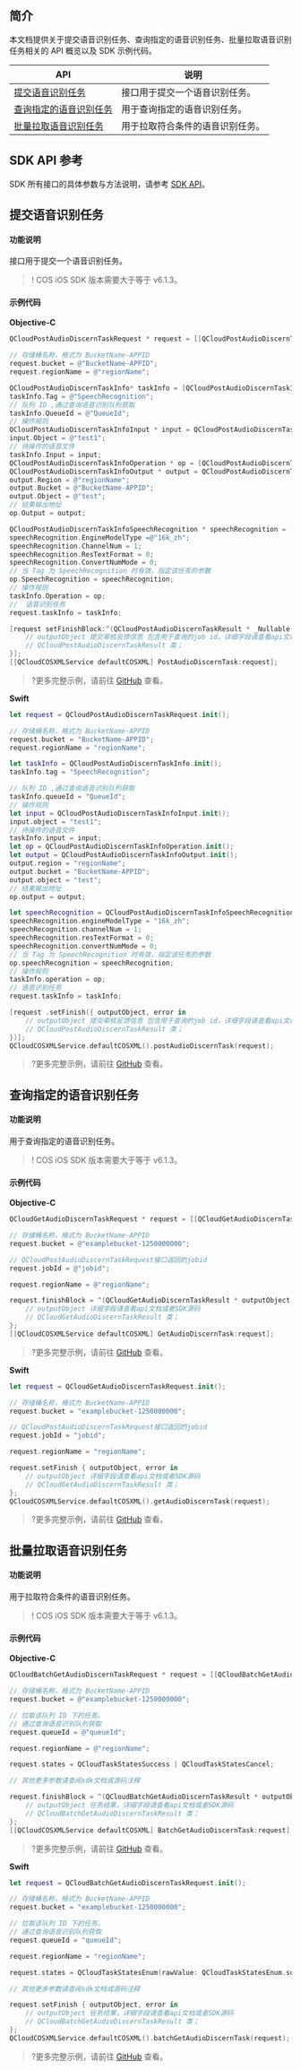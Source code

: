 

## 简介

本文档提供关于提交语音识别任务、查询指定的语音识别任务、批量拉取语音识别任务相关的 API 概览以及 SDK 示例代码。

| API                                                          |  说明                                  |
| ------------------------------------------------------------ | ----------------------------------------- |
| [提交语音识别任务](https://cloud.tencent.com/document/product/460/46228) |接口用于提交一个语音识别任务。               |
| [查询指定的语音识别任务](https://cloud.tencent.com/document/product/460/46229) |用于查询指定的语音识别任务。               |
| [批量拉取语音识别任务](https://cloud.tencent.com/document/product/460/46230) |用于拉取符合条件的语音识别任务。              |
## SDK API 参考

SDK 所有接口的具体参数与方法说明，请参考 [SDK API](https://cos-ios-sdk-doc-1253960454.file.myqcloud.com/)。

## 提交语音识别任务

#### 功能说明

接口用于提交一个语音识别任务。

> ! COS iOS SDK 版本需要大于等于 v6.1.3。

#### 示例代码
**Objective-C**

[//]: # (.cssg-snippet-post-audiodiscern)
```objective-c
QCloudPostAudioDiscernTaskRequest * request = [[QCloudPostAudioDiscernTaskRequest alloc]init];

// 存储桶名称，格式为 BucketName-APPID
request.bucket = @"BucketName-APPID";
request.regionName = @"regionName";

QCloudPostAudioDiscernTaskInfo* taskInfo = [QCloudPostAudioDiscernTaskInfo new];
taskInfo.Tag = @"SpeechRecognition";
// 队列 ID ,通过查询语音识别队列获取
taskInfo.QueueId = @"QueueId";
// 操作规则
QCloudPostAudioDiscernTaskInfoInput * input = QCloudPostAudioDiscernTaskInfoInput.new;
input.Object = @"test1";
// 待操作的语音文件
taskInfo.Input = input;
QCloudPostAudioDiscernTaskInfoOperation * op = [QCloudPostAudioDiscernTaskInfoOperation new];
QCloudPostAudioDiscernTaskInfoOutput * output = QCloudPostAudioDiscernTaskInfoOutput.new;
output.Region = @"regionName";
output.Bucket = @"BucketName-APPID";
output.Object = @"test";
// 结果输出地址
op.Output = output;

QCloudPostAudioDiscernTaskInfoSpeechRecognition * speechRecognition = [QCloudPostAudioDiscernTaskInfoSpeechRecognition new];
speechRecognition.EngineModelType =@"16k_zh";
speechRecognition.ChannelNum = 1;
speechRecognition.ResTextFormat = 0;
speechRecognition.ConvertNumMode = 0;
// 当 Tag 为 SpeechRecognition 时有效，指定该任务的参数
op.SpeechRecognition = speechRecognition;
// 操作规则
taskInfo.Operation = op;
//  语音识别任务
request.taskInfo = taskInfo;

[request setFinishBlock:^(QCloudPostAudioDiscernTaskResult * _Nullable result, NSError * _Nullable error) {
    // outputObject 提交审核反馈信息 包含用于查询的job id，详细字段请查看api文档或者SDK源码
    // QCloudPostAudioDiscernTaskResult 类；
}];
[[QCloudCOSXMLService defaultCOSXML] PostAudioDiscernTask:request];
```

>?更多完整示例，请前往 [GitHub](https://github.com/tencentyun/cos-snippets/tree/master/iOS/Objc/Examples/cases/AudioDiscernTask.m) 查看。

**Swift**

[//]: # (.cssg-snippet-post-audiodiscern)
```swift
let request = QCloudPostAudioDiscernTaskRequest.init();

// 存储桶名称，格式为 BucketName-APPID
request.bucket = "BucketName-APPID";
request.regionName = "regionName";

let taskInfo = QCloudPostAudioDiscernTaskInfo.init();
taskInfo.tag = "SpeechRecognition";

// 队列 ID ,通过查询语音识别队列获取
taskInfo.queueId = "QueueId";
// 操作规则
let input = QCloudPostAudioDiscernTaskInfoInput.init();
input.object = "test1";
// 待操作的语音文件
taskInfo.input = input;
let op = QCloudPostAudioDiscernTaskInfoOperation.init();
let output = QCloudPostAudioDiscernTaskInfoOutput.init();
output.region = "regionName";
output.bucket = "BucketName-APPID";
output.object = "test";
// 结果输出地址
op.output = output;

let speechRecognition = QCloudPostAudioDiscernTaskInfoSpeechRecognition.init();
speechRecognition.engineModelType = "16k_zh";
speechRecognition.channelNum = 1;
speechRecognition.resTextFormat = 0;
speechRecognition.convertNumMode = 0;
// 当 Tag 为 SpeechRecognition 时有效，指定该任务的参数
op.speechRecognition = speechRecognition;
// 操作规则
taskInfo.operation = op;
// 语音识别任务
request.taskInfo = taskInfo;

[request .setFinish({ outputObject, error in
    // outputObject 提交审核反馈信息 包含用于查询的job id，详细字段请查看api文档或者SDK源码
    // QCloudPostAudioDiscernTaskResult 类；
})];
QCloudCOSXMLService.defaultCOSXML().postAudioDiscernTask(request);
```

>?更多完整示例，请前往 [GitHub](https://github.com/tencentyun/cos-snippets/tree/master/iOS/Swift/Examples/cases/AudioDiscernTask.swift) 查看。

## 查询指定的语音识别任务

#### 功能说明

用于查询指定的语音识别任务。

> ! COS iOS SDK 版本需要大于等于 v6.1.3。

#### 示例代码
**Objective-C**

[//]: # (.cssg-snippet-get-audiodiscern-task)
```objective-c
QCloudGetAudioDiscernTaskRequest * request = [[QCloudGetAudioDiscernTaskRequest alloc]init];

// 存储桶名称，格式为 BucketName-APPID
request.bucket = @"examplebucket-1250000000";

// QCloudPostAudioDiscernTaskRequest接口返回的jobid
request.jobId = @"jobid";

request.regionName = @"regionName";

request.finishBlock = ^(QCloudGetAudioDiscernTaskResult * outputObject, NSError *error) {
    // outputObject 详细字段请查看api文档或者SDK源码
    // QCloudGetAudioDiscernTaskResult 类；
};
[[QCloudCOSXMLService defaultCOSXML] GetAudioDiscernTask:request];
```

>?更多完整示例，请前往 [GitHub](https://github.com/tencentyun/cos-snippets/tree/master/iOS/Objc/Examples/cases/AudioDiscernTask.m) 查看。

**Swift**

[//]: # (.cssg-snippet-get-audiodiscern-task)
```swift
let request = QCloudGetAudioDiscernTaskRequest.init();

// 存储桶名称，格式为 BucketName-APPID
request.bucket = "examplebucket-1250000000";

// QCloudPostAudioDiscernTaskRequest接口返回的jobid
request.jobId = "jobid";

request.regionName = "regionName";

request.setFinish { outputObject, error in
    // outputObject 详细字段请查看api文档或者SDK源码
    // QCloudGetAudioDiscernTaskResult 类；
};
QCloudCOSXMLService.defaultCOSXML().getAudioDiscernTask(request);
```

>?更多完整示例，请前往 [GitHub](https://github.com/tencentyun/cos-snippets/tree/master/iOS/Swift/Examples/cases/AudioDiscernTask.swift) 查看。

## 批量拉取语音识别任务

#### 功能说明

用于拉取符合条件的语音识别任务。

> ! COS iOS SDK 版本需要大于等于 v6.1.3。

#### 示例代码
**Objective-C**

[//]: # (.cssg-snippet-batch-audiodiscern-task)
```objective-c
QCloudBatchGetAudioDiscernTaskRequest * request = [[QCloudBatchGetAudioDiscernTaskRequest alloc]init];

// 存储桶名称，格式为 BucketName-APPID
request.bucket = @"examplebucket-1250000000";

// 拉取该队列 ID 下的任务。
// 通过查询语音识别队列获取
request.queueId = @"queueId";

request.regionName = @"regionName";

request.states = QCloudTaskStatesSuccess | QCloudTaskStatesCancel;

// 其他更多参数请查阅sdk文档或源码注释

request.finishBlock = ^(QCloudBatchGetAudioDiscernTaskResult * outputObject, NSError *error) {
    // outputObject 任务结果，详细字段请查看api文档或者SDK源码
    // QCloudBatchGetAudioDiscernTaskResult 类；
};
[[QCloudCOSXMLService defaultCOSXML] BatchGetAudioDiscernTask:request];
```

>?更多完整示例，请前往 [GitHub](https://github.com/tencentyun/cos-snippets/tree/master/iOS/Objc/Examples/cases/AudioDiscernTask.m) 查看。

**Swift**

[//]: # (.cssg-snippet-batch-audiodiscern-task)
```swift
let request = QCloudBatchGetAudioDiscernTaskRequest.init();

// 存储桶名称，格式为 BucketName-APPID
request.bucket = "examplebucket-1250000000";

// 拉取该队列 ID 下的任务。
// 通过查询语音识别队列获取
request.queueId = "queueId";

request.regionName = "regionName";

request.states = QCloudTaskStatesEnum(rawValue: QCloudTaskStatesEnum.success.rawValue | QCloudTaskStatesEnum.cancel.rawValue)!;

// 其他更多参数请查阅sdk文档或源码注释

request.setFinish { outputObject, error in
    // outputObject 任务结果，详细字段请查看api文档或者SDK源码
    // QCloudBatchGetAudioDiscernTaskResult 类；
};
QCloudCOSXMLService.defaultCOSXML().batchGetAudioDiscernTask(request);
```

>?更多完整示例，请前往 [GitHub](https://github.com/tencentyun/cos-snippets/tree/master/iOS/Swift/Examples/cases/AudioDiscernTask.swift) 查看。